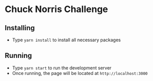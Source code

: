 # Chuck Norris Challenge
## Installing
- Type `yarn install` to install all necessary packages
## Running
- Type `yarn start` to run the development server
- Once running, the page will be located at `http://localhost:3000`
